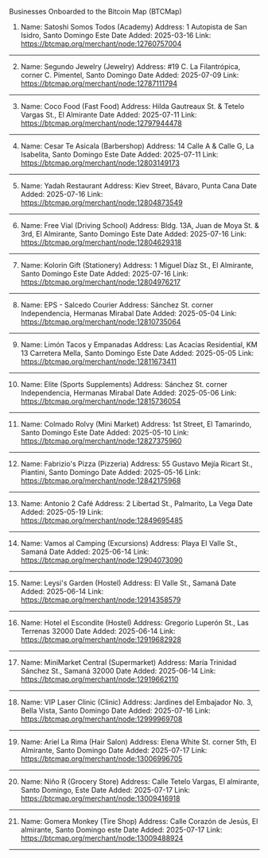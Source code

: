 Businesses Onboarded to the Bitcoin Map (BTCMap)

1. Name: Satoshi Somos Todos (Academy)
Address: 1 Autopista de San Isidro, Santo Domingo Este
Date Added: 2025-03-16
Link: https://btcmap.org/merchant/node:12760757004
*************

2. Name: Segundo Jewelry (Jewelry)
Address: #19 C. La Filantrópica, corner C. Pimentel, Santo Domingo
Date Added: 2025-07-09
Link: https://btcmap.org/merchant/node:12787111794
*************

3. Name: Coco Food (Fast Food)
Address: Hilda Gautreaux St. & Tetelo Vargas St., El Almirante
Date Added: 2025-07-11
Link: https://btcmap.org/merchant/node:12797944478
*************

4. Name: Cesar Te Asicala (Barbershop)
Address: 14 Calle A & Calle G, La Isabelita, Santo Domingo Este
Date Added: 2025-07-11
Link: https://btcmap.org/merchant/node:12803149173
*************

5. Name: Yadah Restaurant
Address: Kiev Street, Bávaro, Punta Cana
Date Added: 2025-07-16
Link: https://btcmap.org/merchant/node:12804873549
*************

6. Name: Free Vial (Driving School)
Address: Bldg. 13A, Juan de Moya St. & 3rd, El Almirante, Santo Domingo Este
Date Added: 2025-07-16
Link: https://btcmap.org/merchant/node:12804629318
*************

7. Name: Kolorin Gift (Stationery)
Address: 1 Miguel Díaz St., El Almirante, Santo Domingo Este
Date Added: 2025-07-16
Link: https://btcmap.org/merchant/node:12804976217
*************

8. Name: EPS - Salcedo Courier
Address: Sánchez St. corner Independencia, Hermanas Mirabal
Date Added: 2025-05-04
Link: https://btcmap.org/merchant/node:12810735064
*************

9. Name: Limón Tacos y Empanadas
Address: Las Acacias Residential, KM 13 Carretera Mella, Santo Domingo Este
Date Added: 2025-05-05
Link: https://btcmap.org/merchant/node:12811673411
*************

10. Name: Elite (Sports Supplements)
Address: Sánchez St. corner Independencia, Hermanas Mirabal
Date Added: 2025-05-06
Link: https://btcmap.org/merchant/node:12815736054
*************

11. Name: Colmado Rolvy (Mini Market)
Address: 1st Street, El Tamarindo, Santo Domingo Este
Date Added: 2025-05-10
Link: https://btcmap.org/merchant/node:12827375960
*************

12. Name: Fabrizio's Pizza (Pizzeria)
Address: 55 Gustavo Mejía Ricart St., Piantini, Santo Domingo
Date Added: 2025-05-16
Link: https://btcmap.org/merchant/node:12842175968
*************

13. Name: Antonio 2 Café
Address: 2 Libertad St., Palmarito, La Vega
Date Added: 2025-05-19
Link: https://btcmap.org/merchant/node:12849695485
*************

14. Name: Vamos al Camping (Excursions)
Address: Playa El Valle St., Samaná
Date Added: 2025-06-14
Link: https://btcmap.org/merchant/node:12904073090
*************

15. Name: Leysi's Garden (Hostel)
Address: El Valle St., Samaná
Date Added: 2025-06-14
Link: https://btcmap.org/merchant/node:12914358579
*************

16. Name: Hotel el Escondite (Hostel)
Address: Gregorio Luperón St., Las Terrenas 32000
Date Added: 2025-06-14
Link: https://btcmap.org/merchant/node:12919682928
*************

17. Name: MiniMarket Central (Supermarket)
Address: María Trinidad Sánchez St., Samaná 32000
Date Added: 2025-06-14
Link: https://btcmap.org/merchant/node:12919662110
*************

18. Name: VIP Laser Clinic (Clinic)
Address: Jardines del Embajador No. 3, Bella Vista, Santo Domingo
Date Added: 2025-07-16
Link: https://btcmap.org/merchant/node:12999969708
*************

19. Name: Ariel La Rima (Hair Salon)
Address: Elena White St. corner 5th, El Almirante, Santo Domingo
Date Added: 2025-07-17
Link: https://btcmap.org/merchant/node:13006996705
*************

20. Name: Niño R (Grocery Store)
Address: Calle Tetelo Vargas, El almirante, Santo Domingo, Este
Date Added: 2025-07-17
Link: https://btcmap.org/merchant/node:13009416918
*************

21. Name: Gomera Monkey  (Tire Shop)
Address: Calle Corazón de Jesús, El almirante, Santo Domingo este
Date Added: 2025-07-17
Link: https://btcmap.org/merchant/node:13009488924
*************




